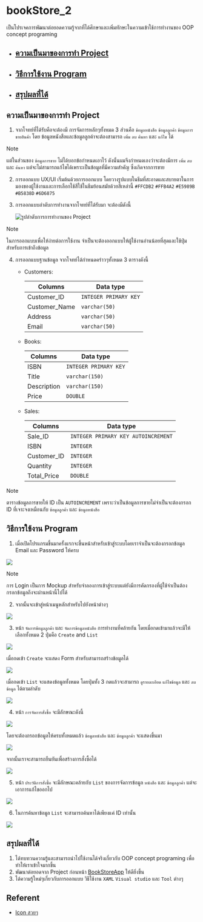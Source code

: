 # bookStore_2
 เป็นโปรเจคการพัฒนาต่อยอดความรู้จากที่ได้ศึกษาและเพิ่มทักษะในความเข้าใช้การทำงานของ OOP concept programing 

 - ## [ความเป็นมาของการทำ Project](#ความเป็นมาของการทำ-project) ##
 - ## [วิธีการใช้งาน Program](#วิธีการใช้งาน-program) ##
 - ## [สรุปผลที่ได้](#สรุปผลที่ได้) ##


## ความเป็นมาของการทำ Project 
1. จากโจทย์ที่ได้รับคือจะต้องมี การจัดการหลักๆทั้งหมด 3 ส่วนคือ
`ข้อมูลหนังสือ` `ข้อมูลลูกค้า` `ข้อมูลการขายสินค้า` โดย ข้อมูลหนังสือและข้อมูลลูกค้าจะต้องสามารถ `เพิ่ม` `ลบ` `ค้นหา` และ `แก้ไข` ได้ 

> [!NOTE]
> แต่ในส่วนของ `ข้อมูลการขาย` ไม่ได้บอกข้อกำหนดเอาไว้ ดังนั้นผมจึงกำหนดเองว่าจะต้องมีการ `เพิ่ม` `ลบ` และ `ค้นหา` แต่จะไม่สามารถแก้ไขได้เพราะเป็นข้อมูลที่มีความสำคัญ ซึ่งเกิดจากการขาย

2. การออกแบบ UX/UI เริ่มต้นด้วยการออกแบบ โดยวางรูปแบบในธีมที่สะอาดและสบายตาในการมองของผู้ใช้งานและการเลือกใช้สีใช้ในธีมย้อนสมัยด้วยสีเหล่านี้ 
`#FFCDB2` `#FFB4A2` `#E5989B` `#B5838D` `#6D6875`

3. การออกแบบลำดับการทำงานจากโจทย์ที่ได้รับมา จะต้องมีดังนี้

    ![รูปลำดับการการทำงานของ Project ](./BookStoreApp/images/page_designing.png)
    
> [!NOTE]
> ในการออกแบบเพื่อให้ง่ายต่อการใช้งาน จำเป็นจะต้องออกแบบให้ผู้ใช้งานอ่านน้อยที่สุดและใช้ปุ่มสำหรับการเข้าถึงข้อมูล

4. การออกแบบฐานข้อมูล จากโจทย์ได้กำหนดคร่าวๆทั้งหมด 3 ตารางดังนี้

    - Customers:

        | Columns | Data type |
        | ---- | ---- |
        | Customer_ID | `INTEGER PRIMARY KEY` |
        | Customer_Name | `varchar(50)` |
        | Address | `varchar(50)` |
        | Email | `varchar(50)` |

    - Books:

        | Columns | Data type |
        | ---- | ---- |
        | ISBN | `INTEGER PRIMARY KEY` |
        | Title | `varchar(150)` |
        | Description | `varchar(150)` |
        | Price | `DOUBLE` |

    - Sales:

        | Columns | Data type |
        | ---- | ---- |
        | Sale_ID | `INTEGER PRIMARY KEY AUTOINCREMENT` |
        | ISBN | `INTEGER` |
        | Customer_ID | `INTEGER` |
        | Quantity | `INTEGER` |
        | Total_Price | `DOUBLE` |

>[!NOTE]
>ตารางข้อมูลการขายให้ ID เป็น `AUTOINCREMENT` เพราะว่าเป็นข้อมูลการขายไม่จำเป็นจะต้องกรอก ID ที่เจาะจงเหมือนกับ `ข้อมูลลูกค้า` และ `ข้อมูลหนังสือ`

## วิธีการใช้งาน Program

1. เมื่อเปิดโปรแกรมขึ้นมาครั้งแรกจะขึ้นหน้าสำหรับเข้าสู่ระบบโดยเราจำเป็นจะต้องกรอกข้อมูล Email และ Password ให้ครบ

<!-- รูป -->
![](./BookStoreApp/images/howTo_1.png)

> [!NOTE]
> การ Login เป็นการ Mockup สำหรับจำลองการเข้าสู่ระบบแต่ยังมีการคัดกรองที่ผู้ใช้จำเป็นต้องกรอกข้อมูลถึงจะผ่านหน้านี้ไปได้

2. จากนั้นจะเข้าสู่หน้าเมนูหลักสำหรับไปยังหน้าต่างๆ

<!-- รูป -->
![](./BookStoreApp/images/howTo_2.png)

3. หน้า `จัดการข้อมูลลูกค้า` และ `จัดการข้อมูลหนังสือ` การทำงานที่คล้ายกัน โดยเมื่อกดเข้ามาแล้วจะมีให้เลือกทั้งหมด 2 ปุ่มคือ `Create` and `List`

<!-- image -->
![](./BookStoreApp/images/howTo_3.png)

เมื่อกดเข้า `Create` จะแสดง Form สำหรับสามารถสร้างข้อมูลได้

<!-- รูป -->
![](./BookStoreApp/images/howTo_3_1.png)

เมื่อกดเข้า `List` จะแสดงข้อมูลทั้งหมด โดยปุ่มทั้ง 3 กดแล้วจะสามารถ `ดูรายละเอียด` `แก้ไขข้อมูล` และ `ลบข้อมูล` ได้ตามลำดับ

<!-- รูป -->
![](./BookStoreApp/images/howTo_3_2.png)

4. หน้า `การจัดการสั่งซื้อ` จะมีลักษณะดังนี้

<!-- รูป -->
![](./BookStoreApp/images/howTo_4.png)

โดยจะต้องกรอกข้อมูลให้ครบทั้งหมดแล้ว `ข้อมูลหนังสือ` และ `ข้อมูลลูกค้า` จะแสดงขึ้นมา

<!-- รูป -->
![](./BookStoreApp/images/howTo_4_1.png)

จากนั้นเราจะสามารถยืนยันเพื่อสร้างการสั่งซื้อได้

<!-- รูป -->
![](./BookStoreApp/images/howTo_4_2.png)

5. หน้า `ประวัติการสั่งซื้อ` จะมีลักษณะคล้ายกับ `List` ของการจัดการข้อมูล `หนังสือ` และ `ข้อมูลลูกค้า` แต่จะเอาการแก้ไขออกไป

<!-- รูป -->
![](./BookStoreApp/images/howTo_5.png)

6. ในการค้นหาข้อมูล `List` จะสามารถค้นหาได้เพียงแค่ ID เท่านั้น

<!-- รูป -->
![](./BookStoreApp/images/howTo_6.png)

## สรุปผลที่ได้

1. ได้ทบทวนความรู้และสามารถนำไปใช้งานได้จริงเกี่ยวกับ OOP concept programing เพื่อทำให้เราเข้าใจมากขึ้น
2. พัฒนาต่อยอดจาก Project ก่อนหน้า [BookStoreApp](https://github.com/Phiraphat0123/BookStoreApp) ให้ดียิ่งขึ้น
3. ได้ความรู้ใหม่ๆเกี่ยวกับการออกแบบ วิธีใช้งาน `XAML` `Visual studio` และ `Tool` ต่างๆ


## Referent
 - [Icon สวยๆ](https://www.flaticon.com/)